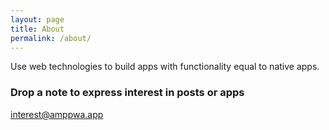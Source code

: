 ```yaml
---
layout: page
title: About
permalink: /about/
---
```


Use web technologies to build apps with functionality equal to native apps.

### Drop a note to express interest in posts or apps

[interest@amppwa.app](mailto:interest@amppwa.app)
